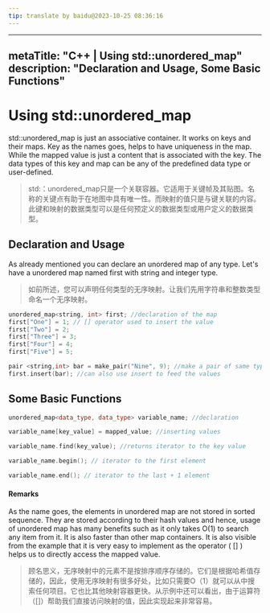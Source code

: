 ```yaml
---
tip: translate by baidu@2023-10-25 08:36:16
---
```

---
metaTitle: "C++ | Using std::unordered_map"
description: "Declaration and Usage, Some Basic Functions"
---

# Using std::unordered_map



std::unordered_map is just an associative container. It works on keys and their maps. Key as the names goes, helps to have uniqueness in the map. While the mapped value is just a content that is associated with the key. The data types of this key and map can be any of the predefined data type or user-defined.

> std:：unordered_map只是一个关联容器。它适用于关键帧及其贴图。名称的关键点有助于在地图中具有唯一性。而映射的值只是与键关联的内容。此键和映射的数据类型可以是任何预定义的数据类型或用户定义的数据类型。



## Declaration and Usage



As already mentioned you can declare an unordered map of any type. Let's have a unordered map named first with string and integer type.

> 如前所述，您可以声明任何类型的无序映射。让我们先用字符串和整数类型命名一个无序映射。

```cpp
unordered_map<string, int> first; //declaration of the map 
first["One"] = 1; // [] operator used to insert the value 
first["Two"] = 2;
first["Three"] = 3;
first["Four"] = 4;
first["Five"] = 5;

pair <string,int> bar = make_pair("Nine", 9); //make a pair of same type
first.insert(bar); //can also use insert to feed the values

```



## Some Basic Functions


```cpp
unordered_map<data_type, data_type> variable_name; //declaration

variable_name[key_value] = mapped_value; //inserting values

variable_name.find(key_value); //returns iterator to the key value

variable_name.begin(); // iterator to the first element

variable_name.end(); // iterator to the last + 1 element

```



#### Remarks



As the name goes, the elements in unordered map are not stored in sorted sequence. They are stored according to their hash values and hence, usage of unordered map has many benefits such as it only takes O(1) to search any item from it. It is also faster than other map containers. It is also visible from the example that it is very easy to implement as the operator ( [] ) helps us to directly access the mapped value.

> 顾名思义，无序映射中的元素不是按排序顺序存储的。它们是根据哈希值存储的，因此，使用无序映射有很多好处，比如只需要O（1）就可以从中搜索任何项目。它也比其他映射容器更快。从示例中还可以看出，由于运算符（[]）帮助我们直接访问映射的值，因此实现起来非常容易。

